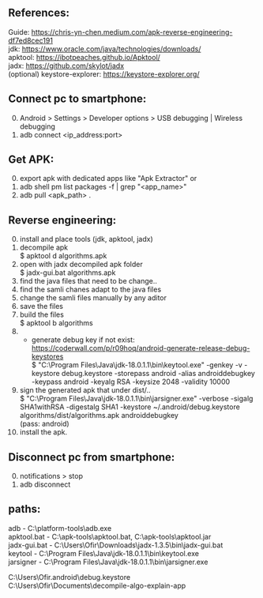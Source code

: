 References:  
-----------  
Guide:		https://chris-yn-chen.medium.com/apk-reverse-engineering-df7ed8cec191  
jdk:		https://www.oracle.com/java/technologies/downloads/  
apktool:	https://ibotpeaches.github.io/Apktool/  
jadx:		https://github.com/skylot/jadx  
(optional) keystore-explorer:	https://keystore-explorer.org/  
  
Connect pc to smartphone:  
-----  
0. Android > Settings > Developer options > USB debugging | Wireless debugging
1. adb connect <ip_address:port>

Get APK:  
-----  
0. export apk with dedicated apps like "Apk Extractor"
or  
0. adb shell pm list packages -f | grep "<app_name>"
1. adb pull <apk_path> .

Reverse engineering:  
-----  
0. install and place tools (jdk, apktool, jadx)  
1. decompile apk  
	$ apktool d algorithms.apk  
2. open with jadx decompiled apk folder  
	$ jadx-gui.bat algorithms.apk  
3. find the java files that need to be change..  
4. find the samli chanes adapt to the java files  
5. change the samli files manually by any aditor  
6. save the files  
7. build the files  
	$ apktool b algorithms  
8. * generate debug key if not exist:  
	https://coderwall.com/p/r09hoq/android-generate-release-debug-keystores  
	$ "C:\Program Files\Java\jdk-18.0.1.1\bin\keytool.exe" -genkey -v -keystore debug.keystore -storepass android -alias androiddebugkey -keypass android -keyalg RSA -keysize 2048 -validity 10000  
9. sign the generated apk that under dist/..  
	$ "C:\Program Files\Java\jdk-18.0.1.1\bin\jarsigner.exe" -verbose -sigalg SHA1withRSA -digestalg SHA1 -keystore ~/.android/debug.keystore algorithms/dist/algorithms.apk androiddebugkey  
	(pass: android)  
10. install the apk.  
  
Disconnect pc from smartphone:  
-----  
0. notifications > stop
1. adb disconnect

paths:  
------  
adb 			- C:\platform-tools\adb.exe  
apktool.bat  		- C:\apk-tools\apktool.bat, C:\apk-tools\apktool.jar  
jadx-gui.bat 		- C:\Users\Ofir\Downloads\jadx-1.3.5\bin\jadx-gui.bat  
keytool 		- C:\Program Files\Java\jdk-18.0.1.1\bin\keytool.exe  
jarsigner 		- C:\Program Files\Java\jdk-18.0.1.1\bin\jarsigner.exe  

C:\Users\Ofir\.android\debug.keystore  
C:\Users\Ofir\Documents\decompile-algo-explain-app  
  
